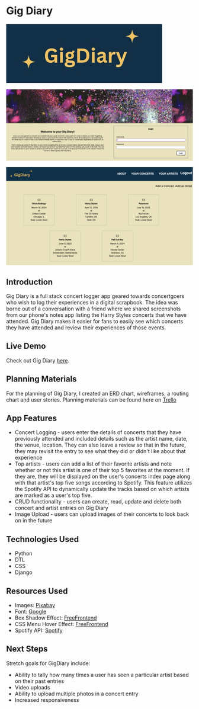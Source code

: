 # Gig Diary

![Gig Diary Logo](main_app/static/images/gig-diary-logo.png)

![Gig Diary Login Page](main_app/static/images/gig-diary-homepage.png)

![Gig Diary Concerts Page](main_app/static/images/gig-diary-concerts.png)

## Introduction
Gig Diary is a full stack concert logger app geared towards concertgoers who wish to log their experiences in a digital scrapbook. The idea was borne out of a conversation with a friend where we shared screenshots from our phone's notes app listing the Harry Styles concerts that we have attended. Gig Diary makes it easier for fans to easily see which concerts they have attended and review their experiences of those events.

## Live Demo 
Check out Gig Diary [here](https://alarmmate.netlify.app/).

## Planning Materials
For the planning of Gig Diary, I created an ERD chart, wireframes, a routing chart and user stories. Planning materials can be found here on [Trello](https://trello.com/b/cNU9sf5Z/concert-tracker-app)

## App Features
* Concert Logging - users enter the details of concerts that they have previously attended and included details such as the artist name, date, the venue, location. They can also leave a review so that in the future, they may revisit the entry to see what they did or didn't like about that experience
* Top artists - users can add a list of their favorite artists and note whether or not this artist is one of their top 5 favorites at the moment. If they are, they will be displayed on the user's concerts index page along with that artist's top five songs according to Spotify. This feature utilizes the Spotify API to dynamically update the tracks based on which artists are marked as a user's top five.
* CRUD functionality - users can create, read, update and delete both concert and artist entries on Gig Diary
* Image Upload - users can upload images of their concerts to look back on in the future 


## Technologies Used

* Python
* DTL
* CSS
* Django

## Resources Used
* Images: [Pixabay](https://pixabay.com/) 
* Font: [Google](https://fonts.google.com/)
* Box Shadow Effect: [FreeFrontend](https://codepen.io/carterfromsl/pen/LYqYRyN)
* CSS Menu Hover Effect: [FreeFrontend](https://codepen.io/t_afif/pen/bGQOaEb)
* Spotify API: [Spotify](https://developer.spotify.com/documentation/web-api)

## Next Steps

Stretch goals for GigDiary include:

* Ability to tally how many times a user has seen a particular artist based on their past entries
* Video uploads
* Ability to upload multiple photos in a concert entry
* Increased responsiveness 